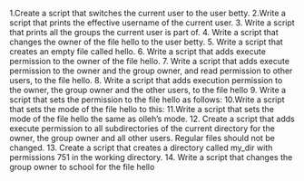 1.Create a script that switches the current user to the user betty. 2.Write a script that prints the effective username of the current user. 3. Write a script that prints all the groups the current user is part of. 4. Write a script that changes the owner of the file hello to the user betty. 5. Write a script that creates an empty file called hello. 6. Write a script that adds execute permission to the owner of the file hello. 7. Write a script that adds execute permission to the owner and the group owner, and read permission to other users, to the file hello. 8. Write a script that adds execution permission to the owner, the group owner and the other users, to the file hello 9. Write a script that sets the permission to the file hello as follows: 10.Write a script that sets the mode of the file hello to this: 11.Write a script that sets the mode of the file hello the same as olleh’s mode. 12. Create a script that adds execute permission to all subdirectories of the current directory for the owner, the group owner and all other users. Regular files should not be changed. 13. Create a script that creates a directory called my_dir with permissions 751 in the working directory. 14. Write a script that changes the group owner to school for the file hello
